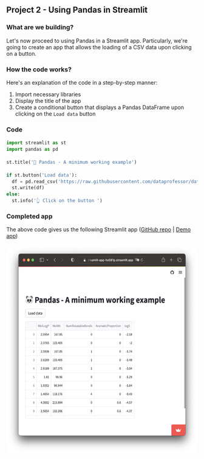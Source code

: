 ## Project 2 - Using Pandas in Streamlit

### What are we building?
Let's now proceed to using Pandas in a Streamlit app. Particularly, we're going to create an app that allows the loading of a CSV data upon clicking on a button.

### How the code works?
Here's an explanation of the code in a step-by-step manner:
1. Import necessary libraries
2. Display the title of the app
3. Create a conditional button that displays a Pandas DataFrame upon clicking on the `Load data` button

### Code
```Python
import streamlit as st
import pandas as pd

st.title('🐼 Pandas - A minimum working example')

if st.button('Load data'):
  df = pd.read_csv('https://raw.githubusercontent.com/dataprofessor/data/master/delaney_solubility_with_descriptors.csv')
  st.write(df)
else:
  st.info('👆 Click on the button ')
```

### Completed app
The above code gives us the following Streamlit app ([GitHub repo](https://github.com/dataprofessor/st-pandas-example-1) | [Demo app](https://dataprofessor-st-pandas-example-1-streamlit-app-ho581p.streamlit.app/))

<p align="left">
  <img src="../img/lesson-4-pandas-example-streamlit-app.png" height="550">
</p>
